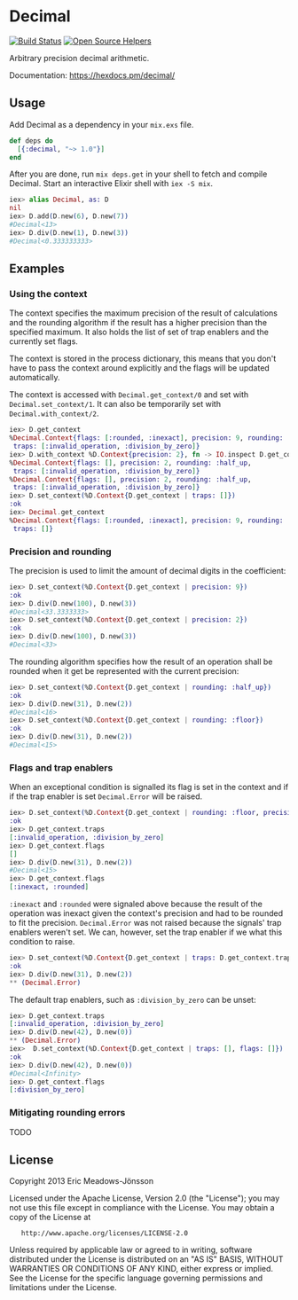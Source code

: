 # Decimal

[![Build Status](https://travis-ci.org/ericmj/decimal.svg?branch=master)](https://travis-ci.org/ericmj/decimal)
[![Open Source Helpers](https://www.codetriage.com/ericmj/decimal/badges/users.svg)](https://www.codetriage.com/ericmj/decimal)

Arbitrary precision decimal arithmetic.

Documentation: https://hexdocs.pm/decimal/

## Usage

Add Decimal as a dependency in your `mix.exs` file.

```elixir
def deps do
  [{:decimal, "~> 1.0"}]
end
```

After you are done, run `mix deps.get` in your shell to fetch and compile Decimal. Start an interactive Elixir shell with `iex -S mix`.

```elixir
iex> alias Decimal, as: D
nil
iex> D.add(D.new(6), D.new(7))
#Decimal<13>
iex> D.div(D.new(1), D.new(3))
#Decimal<0.333333333>
```

## Examples

### Using the context

The context specifies the maximum precision of the result of calculations and
the rounding algorithm if the result has a higher precision than the specified
maximum. It also holds the list of set of trap enablers and the currently set
flags.

The context is stored in the process dictionary, this means that you don't have
to pass the context around explicitly and the flags will be updated
automatically.

The context is accessed with `Decimal.get_context/0` and set with
`Decimal.set_context/1`. It can also be temporarily set with
`Decimal.with_context/2`.

```elixir
iex> D.get_context
%Decimal.Context{flags: [:rounded, :inexact], precision: 9, rounding: :half_up,
 traps: [:invalid_operation, :division_by_zero]}
iex> D.with_context %D.Context{precision: 2}, fn -> IO.inspect D.get_context end
%Decimal.Context{flags: [], precision: 2, rounding: :half_up,
 traps: [:invalid_operation, :division_by_zero]}
%Decimal.Context{flags: [], precision: 2, rounding: :half_up,
 traps: [:invalid_operation, :division_by_zero]}
iex> D.set_context(%D.Context{D.get_context | traps: []})
:ok
iex> Decimal.get_context
%Decimal.Context{flags: [:rounded, :inexact], precision: 9, rounding: :half_up,
 traps: []}
```

### Precision and rounding

The precision is used to limit the amount of decimal digits in the coefficient:

```elixir
iex> D.set_context(%D.Context{D.get_context | precision: 9})
:ok
iex> D.div(D.new(100), D.new(3))
#Decimal<33.3333333>
iex> D.set_context(%D.Context{D.get_context | precision: 2})
:ok
iex> D.div(D.new(100), D.new(3))
#Decimal<33>
```

The rounding algorithm specifies how the result of an operation shall be rounded
when it get be represented with the current precision:

```elixir
iex> D.set_context(%D.Context{D.get_context | rounding: :half_up})
:ok
iex> D.div(D.new(31), D.new(2))
#Decimal<16>
iex> D.set_context(%D.Context{D.get_context | rounding: :floor})
:ok
iex> D.div(D.new(31), D.new(2))
#Decimal<15>
```

### Flags and trap enablers

When an exceptional condition is signalled its flag is set in the context and if
if the trap enabler is set `Decimal.Error` will be raised.

```elixir
iex> D.set_context(%D.Context{D.get_context | rounding: :floor, precision: 2})
:ok
iex> D.get_context.traps
[:invalid_operation, :division_by_zero]
iex> D.get_context.flags
[]
iex> D.div(D.new(31), D.new(2))
#Decimal<15>
iex> D.get_context.flags
[:inexact, :rounded]
```

`:inexact` and `:rounded` were signaled above because the result of the
operation was inexact given the context's precision and had to be rounded to fit
the precision. `Decimal.Error` was not raised because the signals' trap enablers
weren't set. We can, however, set the trap enabler if we what this condition to
raise.

```elixir
iex> D.set_context(%D.Context{D.get_context | traps: D.get_context.traps ++ [:inexact]})
:ok
iex> D.div(D.new(31), D.new(2))
** (Decimal.Error)
```

The default trap enablers, such as `:division_by_zero` can be unset:

```elixir
iex> D.get_context.traps
[:invalid_operation, :division_by_zero]
iex> D.div(D.new(42), D.new(0))
** (Decimal.Error)
iex>  D.set_context(%D.Context{D.get_context | traps: [], flags: []})
:ok
iex> D.div(D.new(42), D.new(0))
#Decimal<Infinity>
iex> D.get_context.flags
[:division_by_zero]
```

### Mitigating rounding errors

TODO

## License

   Copyright 2013 Eric Meadows-Jönsson

   Licensed under the Apache License, Version 2.0 (the "License");
   you may not use this file except in compliance with the License.
   You may obtain a copy of the License at

       http://www.apache.org/licenses/LICENSE-2.0

   Unless required by applicable law or agreed to in writing, software
   distributed under the License is distributed on an "AS IS" BASIS,
   WITHOUT WARRANTIES OR CONDITIONS OF ANY KIND, either express or implied.
   See the License for the specific language governing permissions and
   limitations under the License.
